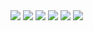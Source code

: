 <img src="https://img.shields.io/badge/PlayStation-003791?style=for-the-badge&logo=playstation" />
<img src="https://img.shields.io/badge/PlayStation%205-003791?style=for-the-badge&logo=playstation%205" />
<img src="https://img.shields.io/badge/Xbox-107C10?style=for-the-badge&logo=xbox" />

<img src="https://img.shields.io/badge/three.js-000000?style=for-the-badge&logo=three.js" />
<img src="https://img.shields.io/badge/blender-F5792A?style=for-the-badge&logo=blender&logoColor=white" />
<img src="https://img.shields.io/badge/visual%20studio%20code-007ACC?style=for-the-badge&logo=visualstudiocode&logoColor=white" />
